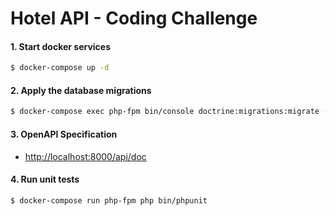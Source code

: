 # Hotel API - Coding Challenge

#### 1. Start docker services

```bash
$ docker-compose up -d
```

#### 2. Apply the database migrations

```bash
$ docker-compose exec php-fpm bin/console doctrine:migrations:migrate -n
```

#### 3. OpenAPI Specification

- [http://localhost:8000/api/doc](http://localhost:8000/api/doc)


#### 4. Run unit tests

```bash
$ docker-compose run php-fpm php bin/phpunit
```